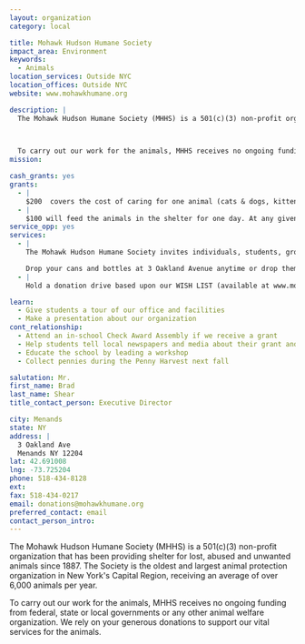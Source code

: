 ```yaml
---
layout: organization
category: local

title: Mohawk Hudson Humane Society
impact_area: Environment
keywords: 
  - Animals
location_services: Outside NYC
location_offices: Outside NYC
website: www.mohawkhumane.org

description: |
  The Mohawk Hudson Humane Society (MHHS) is a 501(c)(3) non-profit organization that has been providing shelter for lost, abused and unwanted animals since 1887. The Society is the oldest and largest animal protection organization in New York's Capital Region, receiving an average of over 6,000 animals per year.

  

  To carry out our work for the animals, MHHS receives no ongoing funding from federal, state or local governments or any other animal welfare organization. We rely on your generous donations to support our vital services for the animals.
mission: 

cash_grants: yes
grants: 
  - |
    $200  covers the cost of caring for one animal (cats & dogs, kittens & puppies) during its stay at the shelter.  $125 for spay/neuter surgery; $30 for rabies vaccination; $25 for distemper vaccination; $20 for other medical tests, treatment and care (flea & tick treatment, ears, treatment for worms, etc). The Society cares for over 6,500 animals each year.
  - |
    $100 will feed the animals in the shelter for one day. At any given time, the Society is caring for 150 to 450 animals.
service_opp: yes
services: 
  - |
    The Mohawk Hudson Humane Society invites individuals, students, groups and organizations to donate their empty recyclable bottles and cans to help the homeless animals of the Capital Region.  Because of the way the sorting is done, we receive 8 cents instead of the typical 5 cents per can/bottle. There are several ways to help:

    Drop your cans and bottles at 3 Oakland Avenue anytime or drop them at any Goldstein Auto Group location. Hold a bottle drive and deliver the cans and bottles.  Volunteer to help sort the donated recyclables bottles and cans.  We provide all the necessary supplies and instructions to do the sortingoutdoors, on our grounds. 
  - |
    Hold a donation drive based upon our WISH LIST (available at www.mohawkhumane.org). Properly sheltering and caring for animals requires a large range of equipment and supplies. Each item donated helps us direct our financial resources to services and programs. Items may be dropped off at the shelter during regular businesses hours.  We are always in need of canned cat and dog food. kitty litter, paper towels, Kitten Milk Replacement (KMR), cardboard shoe boxes for cats & kittens, Kong toys for the dogs.  

learn: 
  - Give students a tour of our office and facilities
  - Make a presentation about our organization
cont_relationship: 
  - Attend an in-school Check Award Assembly if we receive a grant
  - Help students tell local newspapers and media about their grant and/or project with us
  - Educate the school by leading a workshop
  - Collect pennies during the Penny Harvest next fall

salutation: Mr.
first_name: Brad
last_name: Shear
title_contact_person: Executive Director

city: Menands
state: NY
address: |
  3 Oakland Ave  
  Menands NY 12204
lat: 42.691008
lng: -73.725204
phone: 518-434-8128
ext: 
fax: 518-434-0217
email: donations@mohawkhumane.org
preferred_contact: email
contact_person_intro: 
---
```

The Mohawk Hudson Humane Society (MHHS) is a 501(c)(3) non-profit organization that has been providing shelter for lost, abused and unwanted animals since 1887. The Society is the oldest and largest animal protection organization in New York's Capital Region, receiving an average of over 6,000 animals per year.



To carry out our work for the animals, MHHS receives no ongoing funding from federal, state or local governments or any other animal welfare organization. We rely on your generous donations to support our vital services for the animals.